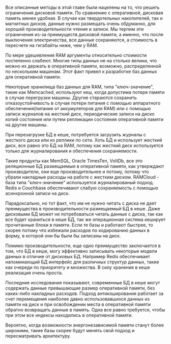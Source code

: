 Все описанные методы в этой главе были нацелены на то, что решить ограничения дисковой памяти. По сравнению с оперативной, дисковая память менее удобная. В случае как твердотельных накопителей, так и магнитных дисков, данные нужно размещать очень обдуманно, для хорошей производительности чтения и записи. Мы терпим эти ограничения из-за преимуществ дисковой памяти, а именно, что после выключения электричества, все данные сохраняются, а стоимость в пересчете на гигабайты ниже, чем у RAM.

По мере удешевления RAM аргументы относительно стоимости постепенно слабеют. Многие типы данных не на столько велики, что можно их держать в оперативной памяти, возможно, распределенной по нескольким машинам. Этот факт привел к разработке баз данных для оперативной памяти.

Некоторые хранилища баз данных для RAM, типа "ключ-значение", такие как Memcached, используют кеш, когда допустима потеря памяти в случае перегрузки машины. Другие стараются сохранить отказоустойчивость в случае потери питания с помощью аппаратного обеспечения(питание от аккумуляторов для RAM) или с помощью записи журналов на жесткий диск, периодические записи на диско копий состояния или путем репликации состояния оперативной памяти на другие машины.

При перезагрузке БД в кеше, потребуется загрузить журналы с жесткого диска или из реплики по сети. Хоть БД и использует жесткий диск, все равно это БД на RAM, потому как жесткий диск используется только для журналирования и обеспечения сохраняемости.

Такие продукты как MemSQL, Oracle TimesTen, VoltDb, все это реляционные БД размещаемые в оперативной памяти, как утверждают производители, они еще производительнее и потому, потому что убрали накладные расходы на работе с жестким диском. RAMCloud - база типа "ключ-значение" используется журналированый подход. Redis и Couchbase обеспечивают слабую сохраняемость с помощью асинхронной записи на диск.

Парадоксально, но тот факт, что им не нужно читать с диска не дает преимущества в производительности размещаемый БД в кеше. Даже дисковыми БД может не потребоваться читать данные с диска, так как все будет храниться в кеше БД, так же операционная система кеширует прочитанные блоки в памяти. Если те базы и работают быстрее, то скорее потому что избежали расходов по кодированию данных в форму, в которой они бы были бы записаны на диск.

Помимо производительности, еще одно преимущество заключается в том, что БД в кеше, могу эффективно записывать некоторые модели данных в отличие от дисковых БД. Например Redis обеспечивает напоминающий БД интерфейс для различных структур данных, такие как очереди по приоритету и множества. В силу хранения в кеше реализация очень проста.

Последние исследования показывают, современные БД в кеше могут содержать данные превышающие размер оперативной памяти, без каких-либо накладных расходов. Подход антикэширования работает за счет перемещения наиболее давно использовавшихся данных из памяти на диск и при освобождении места в оперативной памяти обратно возвращать данные в память. Одна все равно требуется, чтобы при этом все индексы находились в оперативной памяти.

Вероятно, когда возможности энергонезависимой памяти станут более широкими, такие базы скорее будут менять свой подход и пересматривать архитектуру.
